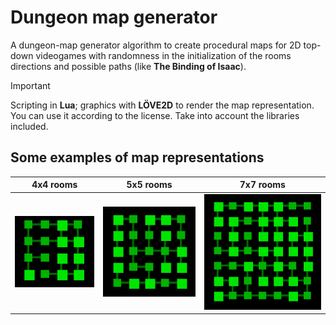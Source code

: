 # Dungeon map generator

A dungeon-map generator algorithm to create procedural maps for 2D top-down videogames with randomness in the initialization of the rooms directions and possible paths (like **The Binding of Isaac**).  

>[!IMPORTANT]
> Scripting in **Lua**; graphics with **LÖVE2D** to render the map representation. You can use it according to the license. Take into account the libraries included.

## Some examples of map representations

| 4x4 rooms | 5x5 rooms | 7x7 rooms|
| -- | -- | -- |
| ![img](img/img1.png) | ![img](img/img2.png) | ![img](img/img3.png) |

